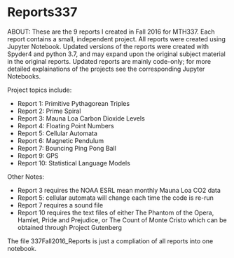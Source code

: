 # Reports337

ABOUT: These are the 9 reports I created in Fall 2016 for MTH337. Each report contains a small, independent project. All reports were created using Jupyter Notebook. Updated versions of the reports were created with Spyder4 and python 3.7, and may expand upon the original subject material in the original reports. Updated reports are mainly code-only; for more detailed explainations of the projects see the corresponding Jupyter Notebooks.

Project topics include:
- Report 1: Primitive Pythagorean Triples
- Report 2: Prime Spiral
- Report 3: Mauna Loa Carbon Dioxide Levels
- Report 4: Floating Point Numbers
- Report 5: Cellular Automata
- Report 6: Magnetic Pendulum
- Report 7: Bouncing Ping Pong Ball
- Report 9: GPS
- Report 10: Statistical Language Models



Other Notes:
- Report 3 requires the NOAA ESRL mean monthly Mauna Loa CO2 data 
- Report 5: cellular automata will change each time the code is re-run
- Report 7 requires a sound file
- Report 10 requires the text files of either The Phantom of the Opera, Hamlet, Pride and Prejudice, or The Count of Monte Cristo which can be obtained through Project Gutenberg

The file 337Fall2016_Reports is just a compliation of all reports into one notebook.
